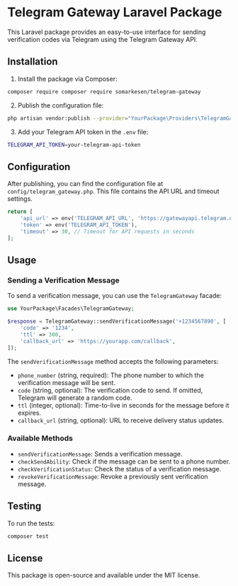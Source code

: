 
# Telegram Gateway Laravel Package

This Laravel package provides an easy-to-use interface for sending verification codes via Telegram using the Telegram Gateway API.

## Installation

1. Install the package via Composer:

```bash
composer require composer require somarkesen/telegram-gateway
```

2. Publish the configuration file:

```bash
php artisan vendor:publish --provider="YourPackage\Providers\TelegramGatewayServiceProvider"
```

3. Add your Telegram API token in the `.env` file:

```bash
TELEGRAM_API_TOKEN=your-telegram-api-token
```

## Configuration

After publishing, you can find the configuration file at `config/telegram_gateway.php`. This file contains the API URL and timeout settings.

```php
return [
    'api_url' => env('TELEGRAM_API_URL', 'https://gatewayapi.telegram.org/'),
    'token' => env('TELEGRAM_API_TOKEN'),
    'timeout' => 30, // Timeout for API requests in seconds
];
```

## Usage

### Sending a Verification Message

To send a verification message, you can use the `TelegramGateway` facade:

```php
use YourPackage\Facades\TelegramGateway;

$response = TelegramGateway::sendVerificationMessage('+1234567890', [
    'code' => '1234',
    'ttl' => 300,
    'callback_url' => 'https://yourapp.com/callback',
]);
```

The `sendVerificationMessage` method accepts the following parameters:
- `phone_number` (string, required): The phone number to which the verification message will be sent.
- `code` (string, optional): The verification code to send. If omitted, Telegram will generate a random code.
- `ttl` (integer, optional): Time-to-live in seconds for the message before it expires.
- `callback_url` (string, optional): URL to receive delivery status updates.

### Available Methods

- `sendVerificationMessage`: Sends a verification message.
- `checkSendAbility`: Check if the message can be sent to a phone number.
- `checkVerificationStatus`: Check the status of a verification message.
- `revokeVerificationMessage`: Revoke a previously sent verification message.

## Testing

To run the tests:

```bash
composer test
```

## License

This package is open-source and available under the MIT license.